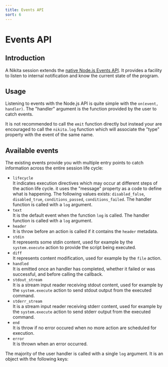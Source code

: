 ```yaml
---
title: Events API
sort: 6
---
```


# Events API

## Introduction

A Nikita session extends the [native Node.js Events API](https://nodejs.org/api/events.html). It provides a facility to listen to internal notification and know the current state of the program.

## Usage

Listening to events with the Node.js API is quite simple with the `on(event, handler)`. The "handler" argument is the function provided by the user to catch events. 

It is not recommended to call the `emit` function directly but instead your are encouraged to call the `nikita.log` function which will associate the "type" property with the event of the same name.

## Available events

The existing events provide you with multiple entry points to catch information across the entire session life cycle:

- `lifecycle`   
  It indicates execution directives which may occur at different steps of the action life cycle. it uses the "message" property as a code to define what is happening. The following values exists: `disabled_false`, `disabled_true`, `conditions_passed`, `conditions_failed`. The handler function is called with a `log` argument.
- `text`   
  It is the default event when the function `log` is called. The handler function is called with a `log` argument.
- `header`   
  It is throw before an action is called if it contains the `header` metadata.
- `stdin`   
  It represents some stdin content, used for example by the `system.execute` action to provide the script being executed.
- `diff`   
  It represents content modification, used for example by the `file` action.
- `handled`   
  It is emitted once an handler has completed, whether it failed or was successful, and before calling the callback.
- `stdout_stream`   
  It is a stream input reader receiving stdout content, used for example by the `system.execute` action to send stdout output from the executed command.
- `stderr_stream`   
  It is a stream input reader receiving stderr content, used for example by the `system.execute` action to send stderr output from the executed command.
- `end`   
  It is throw if no error occured when no more action are scheduled for execution.
- `error`   
  It is thrown when an error occurred.

The majority of the user handler is called with a single `log` argument. It is an object with the following keys:
